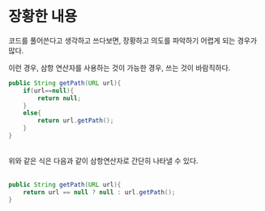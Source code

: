 # 장황한 내용

코드를 풀어쓴다고 생각하고 쓰다보면, 장황하고 의도를 파악하기 어렵게 되는 경우가 많다.

이런 경우, 삼항 연산자를 사용하는 것이 가능한 경우, 쓰는 것이 바람직하다.


```Java
public String getPath(URL url){
    if(url==null){
        return null;
    }
    else{
        return url.getPath();
    }
}
```
<br>
위와 같은 식은 다음과 같이 삼항연산자로 간단히 나타낼 수 있다.
<br><br>

```Java
public String getPath(URL url){
    return url == null ? null : url.getPath();
}
```

